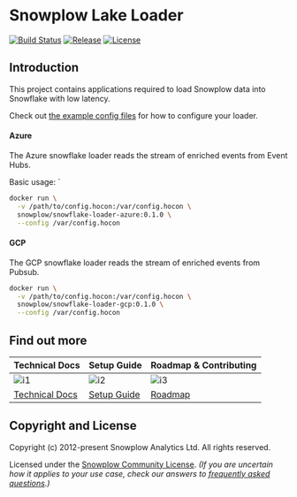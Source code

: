 # Snowplow Lake Loader

[![Build Status][build-image]][build]
[![Release][release-image]][releases]
[![License][license-image]][license]

## Introduction

This project contains applications required to load Snowplow data into Snowflake with low latency.

Check out [the example config files](./config) for how to configure your loader.

#### Azure

The Azure snowflake loader reads the stream of enriched events from Event Hubs.

Basic usage:
`
```bash
docker run \
  -v /path/to/config.hocon:/var/config.hocon \
  snowplow/snowflake-loader-azure:0.1.0 \
  --config /var/config.hocon
```

#### GCP

The GCP snowflake loader reads the stream of enriched events from Pubsub.

```bash
docker run \
  -v /path/to/config.hocon:/var/config.hocon \
  snowplow/snowflake-loader-gcp:0.1.0 \
  --config /var/config.hocon
```

## Find out more

| Technical Docs             | Setup Guide          | Roadmap & Contributing |
|----------------------------|----------------------|------------------------|
| ![i1][techdocs-image]      | ![i2][setup-image]   | ![i3][roadmap-image]   |
| [Technical Docs][techdocs] | [Setup Guide][setup] | [Roadmap][roadmap]     |



## Copyright and License

Copyright (c) 2012-present Snowplow Analytics Ltd. All rights reserved.

Licensed under the [Snowplow Community License](https://docs.snowplow.io/community-license-1.0). _(If you are uncertain how it applies to your use case, check our answers to [frequently asked questions](https://docs.snowplow.io/docs/contributing/community-license-faq/).)_

[techdocs-image]: https://d3i6fms1cm1j0i.cloudfront.net/github/images/techdocs.png
[setup-image]: https://d3i6fms1cm1j0i.cloudfront.net/github/images/setup.png
[roadmap-image]: https://d3i6fms1cm1j0i.cloudfront.net/github/images/roadmap.png
[setup]: https://docs.snowplow.io/docs/getting-started-on-snowplow-open-source/
<!-- TODO: update link when docs site has a snowflake loader page: -->
[techdocs]: https://docs.snowplow.io/docs/pipeline-components-and-applications/loaders-storage-targets/
[roadmap]: https://github.com/snowplow/snowplow/projects/7

[build-image]: https://github.com/snowplow-incubator/snowplow-snowflake-streaming-loader/workflows/CI/badge.svg
[build]: https://github.com/snowplow-incubator/snowplow-snowflake-streaming-loader/actions/workflows/ci.yml

[release-image]: https://img.shields.io/badge/release-0.1.0-blue.svg?style=flat
[releases]: https://github.com/snowplow-incubator/snowplow-snowflake-streaming-loader/releases

[license]: https://docs.snowplow.io/docs/contributing/community-license-faq/
[license-image]: https://img.shields.io/badge/license-Snowplow--Community-blue.svg?style=flat
